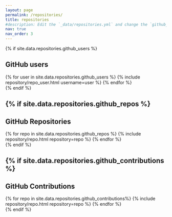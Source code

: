 ```yaml
---
layout: page
permalink: /repositories/
title: repositories
#description: Edit the `_data/repositories.yml` and change the `github_users` and `github_repos` lists to include your own GitHub profile and repositories.
nav: true
nav_order: 3
---
```


{% if site.data.repositories.github_users %}
## GitHub users

<div class="repositories d-flex flex-wrap flex-md-row flex-column justify-content-between align-items-center">
  {% for user in site.data.repositories.github_users %}
    {% include repository/repo_user.html username=user %}
  {% endfor %}
</div>
{% endif %}

{% if site.data.repositories.github_repos %}
---

## GitHub Repositories

<div class="repositories d-flex flex-wrap flex-md-row flex-column justify-content-between align-items-center">
  {% for repo in site.data.repositories.github_repos %}
    {% include repository/repo.html repository=repo %}
  {% endfor %}
</div>
{% endif %}


{% if site.data.repositories.github_contributions %}
---

## GitHub Contributions

<div class="repositories d-flex flex-wrap flex-md-row flex-column justify-content-between align-items-center">
  {% for repo in site.data.repositories.github_contributions%}
    {% include repository/repo.html repository=repo %}
  {% endfor %}
</div>
{% endif %}
